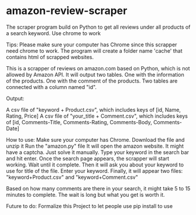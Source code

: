 # amazon-review-scraper
The scraper program build on Python to get all reviews under all products of a search keyword. Use chrome to work

Tips:
Please make sure your computer has Chrome since this scrapper need chrome to work.
The program will create a folder name 'cache' that contains html of scrapped websites.

This is a scrapper of reviews on amazon.com based on Python, which is not allowed by Amazon API. It will output two tables. One with the information of the products. One with the comment of the products. Two tables are connected with a column named "id".

Output:

A csv file of "keyword + Product.csv", which includes keys of [id, Name, Rating, Price] 
A csv file of "your_title + Comment.csv", which includes keys of [id, Comments-Title, Comments-Rating, Comments-Body, Comments-Date] 

How to use:
Make sure your computer has Chrome.
Download the file and unzip it
Run the "amazon.py" file
It will open the amazon website. It might have a captcha. Just solve it manually.
Type your keyword in the search bar and hit enter.
Once the search page appears, the scrapper will start working. Wait until it complete.
Then it will ask you about your keyword to use for title of the file. Enter your keyword.
Finally, it will appear two files: "keyword+Product.csv" and "keyword+Comment.csv"

Based on how many comments are there in your search, it might take 5 to 15 minutes to complete. The wait is long but what you get is worth it.

Future to do: Formalize this Project to let people use pip install to use
